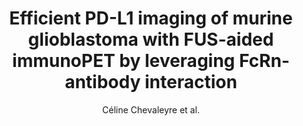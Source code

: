 ---
cat: ciel
subcat: midas
bestof: false
author: Céline Chevaleyre et al.
title: Efficient PD-L1 imaging of murine glioblastoma with FUS-aided immunoPET by leveraging FcRn-antibody interaction
journal: Theranostics
year: 2023
type: article
url: https -//www.thno.org/v13p5584.htm
doi: 10.7150/thno.87168
---